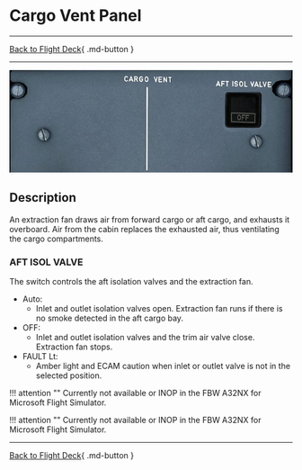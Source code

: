 # Cargo Vent Panel

---

[Back to Flight Deck](../index.md){ .md-button }

---

![Cargo Ventilation](../../../assets/a32nx-briefing/overhead-panel/cargp-vent.jpg "Cargo Ventilation")

## Description

An extraction fan draws air from forward cargo  or aft cargo, and exhausts it overboard. Air from the cabin replaces the exhausted air, thus ventilating the cargo compartments.

### AFT ISOL VALVE

The switch controls the aft isolation valves and the extraction fan.

- Auto:
    - Inlet and outlet isolation valves open. Extraction fan runs if there is no smoke detected in the aft cargo bay.
- OFF:
    - Inlet and outlet isolation valves and the trim air valve close. Extraction fan stops.
- FAULT Lt:
    - Amber light and ECAM caution when inlet or outlet valve is not in the selected position.

!!! attention ""
    Currently not available or INOP in the FBW A32NX for Microsoft Flight Simulator.

!!! attention ""
    Currently not available or INOP in the FBW A32NX for Microsoft Flight Simulator.

---

[Back to Flight Deck](../index.md){ .md-button }

